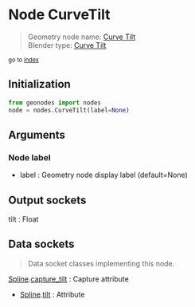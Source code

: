 
# Node CurveTilt

> Geometry node name: [Curve Tilt](https://docs.blender.org/manual/en/latest/modeling/geometry_nodes/material/curve_tilt.html)<br>
  Blender type: [Curve Tilt](https://docs.blender.org/api/current/bpy.types.GeometryNodeInputCurveTilt.html)
  
<sub>go to [index](/docs/index.md)</sub>

## Initialization

```python
from geonodes import nodes
node = nodes.CurveTilt(label=None)
```



## Arguments


### Node label

- label : Geometry node display label (default=None)

## Output sockets

tilt : Float

## Data sockets

> Data socket classes implementing this node.
  
[Spline](/docs/sockets/Spline.md).[capture_tilt](/docs/sockets/Spline.md#capture_tilt) : Capture attribute
- [Spline](/docs/sockets/Spline.md).[tilt](/docs/sockets/Spline.md#tilt) : Attribute
  
